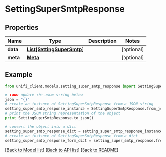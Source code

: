 # SettingSuperSmtpResponse


## Properties

Name | Type | Description | Notes
------------ | ------------- | ------------- | -------------
**data** | [**List[SettingSuperSmtp]**](SettingSuperSmtp.md) |  | [optional] 
**meta** | [**Meta**](Meta.md) |  | [optional] 

## Example

```python
from unifi_client.models.setting_super_smtp_response import SettingSuperSmtpResponse

# TODO update the JSON string below
json = "{}"
# create an instance of SettingSuperSmtpResponse from a JSON string
setting_super_smtp_response_instance = SettingSuperSmtpResponse.from_json(json)
# print the JSON string representation of the object
print SettingSuperSmtpResponse.to_json()

# convert the object into a dict
setting_super_smtp_response_dict = setting_super_smtp_response_instance.to_dict()
# create an instance of SettingSuperSmtpResponse from a dict
setting_super_smtp_response_form_dict = setting_super_smtp_response.from_dict(setting_super_smtp_response_dict)
```
[[Back to Model list]](../README.md#documentation-for-models) [[Back to API list]](../README.md#documentation-for-api-endpoints) [[Back to README]](../README.md)


